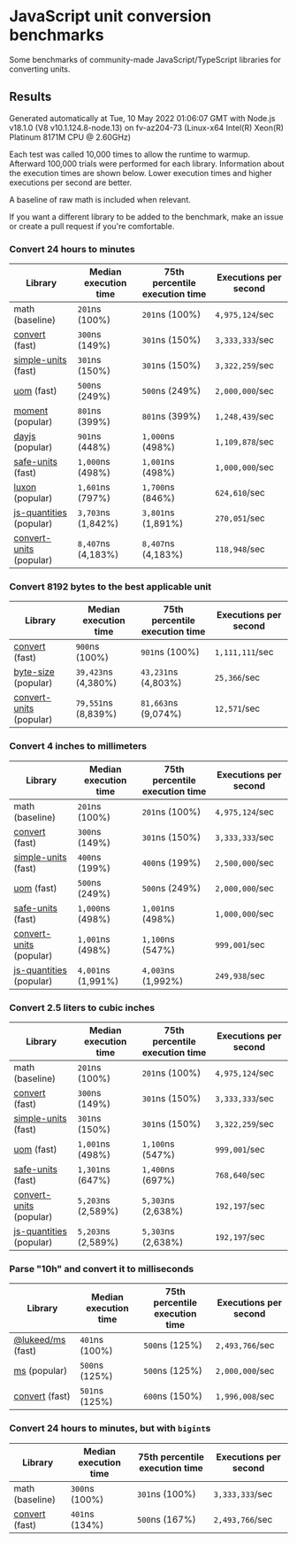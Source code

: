 # JavaScript unit conversion benchmarks

Some benchmarks of community-made JavaScript/TypeScript libraries for converting units.

## Results

<!-- beginblock(results) -->

Generated automatically at Tue, 10 May 2022 01:06:07 GMT with Node.js v18.1.0 (V8 v10.1.124.8-node.13) on fv-az204-73 (Linux-x64 Intel(R) Xeon(R) Platinum 8171M CPU @ 2.60GHz)

Each test was called 10,000 times to allow the runtime to warmup.
Afterward 100,000 trials were performed for each library.
Information about the execution times are shown below.
Lower execution times and higher executions per second are better.

A baseline of raw math is included when relevant.

If you want a different library to be added to the benchmark, make an issue or create a pull request if you're comfortable.

### Convert 24 hours to minutes

| Library                                                            | Median execution time | 75th percentile execution time | Executions per second |
| ------------------------------------------------------------------ | --------------------- | ------------------------------ | --------------------- |
| math (baseline)                                                    | `201`ns (100%)        | `201`ns (100%)                 | `4,975,124`/sec       |
| [convert](https://npmjs.com/package/convert) (fast)                | `300`ns (149%)        | `301`ns (150%)                 | `3,333,333`/sec       |
| [simple-units](https://npmjs.com/package/simple-units) (fast)      | `301`ns (150%)        | `301`ns (150%)                 | `3,322,259`/sec       |
| [uom](https://npmjs.com/package/uom) (fast)                        | `500`ns (249%)        | `500`ns (249%)                 | `2,000,000`/sec       |
| [moment](https://npmjs.com/package/moment) (popular)               | `801`ns (399%)        | `801`ns (399%)                 | `1,248,439`/sec       |
| [dayjs](https://npmjs.com/package/dayjs) (popular)                 | `901`ns (448%)        | `1,000`ns (498%)               | `1,109,878`/sec       |
| [safe-units](https://npmjs.com/package/safe-units) (fast)          | `1,000`ns (498%)      | `1,001`ns (498%)               | `1,000,000`/sec       |
| [luxon](https://npmjs.com/package/luxon) (popular)                 | `1,601`ns (797%)      | `1,700`ns (846%)               | `624,610`/sec         |
| [js-quantities](https://npmjs.com/package/js-quantities) (popular) | `3,703`ns (1,842%)    | `3,801`ns (1,891%)             | `270,051`/sec         |
| [convert-units](https://npmjs.com/package/convert-units) (popular) | `8,407`ns (4,183%)    | `8,407`ns (4,183%)             | `118,948`/sec         |

### Convert 8192 bytes to the best applicable unit

| Library                                                            | Median execution time | 75th percentile execution time | Executions per second |
| ------------------------------------------------------------------ | --------------------- | ------------------------------ | --------------------- |
| [convert](https://npmjs.com/package/convert) (fast)                | `900`ns (100%)        | `901`ns (100%)                 | `1,111,111`/sec       |
| [byte-size](https://npmjs.com/package/byte-size) (popular)         | `39,423`ns (4,380%)   | `43,231`ns (4,803%)            | `25,366`/sec          |
| [convert-units](https://npmjs.com/package/convert-units) (popular) | `79,551`ns (8,839%)   | `81,663`ns (9,074%)            | `12,571`/sec          |

### Convert 4 inches to millimeters

| Library                                                            | Median execution time | 75th percentile execution time | Executions per second |
| ------------------------------------------------------------------ | --------------------- | ------------------------------ | --------------------- |
| math (baseline)                                                    | `201`ns (100%)        | `201`ns (100%)                 | `4,975,124`/sec       |
| [convert](https://npmjs.com/package/convert) (fast)                | `300`ns (149%)        | `301`ns (150%)                 | `3,333,333`/sec       |
| [simple-units](https://npmjs.com/package/simple-units) (fast)      | `400`ns (199%)        | `400`ns (199%)                 | `2,500,000`/sec       |
| [uom](https://npmjs.com/package/uom) (fast)                        | `500`ns (249%)        | `500`ns (249%)                 | `2,000,000`/sec       |
| [safe-units](https://npmjs.com/package/safe-units) (fast)          | `1,000`ns (498%)      | `1,001`ns (498%)               | `1,000,000`/sec       |
| [convert-units](https://npmjs.com/package/convert-units) (popular) | `1,001`ns (498%)      | `1,100`ns (547%)               | `999,001`/sec         |
| [js-quantities](https://npmjs.com/package/js-quantities) (popular) | `4,001`ns (1,991%)    | `4,003`ns (1,992%)             | `249,938`/sec         |

### Convert 2.5 liters to cubic inches

| Library                                                            | Median execution time | 75th percentile execution time | Executions per second |
| ------------------------------------------------------------------ | --------------------- | ------------------------------ | --------------------- |
| math (baseline)                                                    | `201`ns (100%)        | `201`ns (100%)                 | `4,975,124`/sec       |
| [convert](https://npmjs.com/package/convert) (fast)                | `300`ns (149%)        | `301`ns (150%)                 | `3,333,333`/sec       |
| [simple-units](https://npmjs.com/package/simple-units) (fast)      | `301`ns (150%)        | `301`ns (150%)                 | `3,322,259`/sec       |
| [uom](https://npmjs.com/package/uom) (fast)                        | `1,001`ns (498%)      | `1,100`ns (547%)               | `999,001`/sec         |
| [safe-units](https://npmjs.com/package/safe-units) (fast)          | `1,301`ns (647%)      | `1,400`ns (697%)               | `768,640`/sec         |
| [convert-units](https://npmjs.com/package/convert-units) (popular) | `5,203`ns (2,589%)    | `5,303`ns (2,638%)             | `192,197`/sec         |
| [js-quantities](https://npmjs.com/package/js-quantities) (popular) | `5,203`ns (2,589%)    | `5,303`ns (2,638%)             | `192,197`/sec         |

### Parse "10h" and convert it to milliseconds

| Library                                                   | Median execution time | 75th percentile execution time | Executions per second |
| --------------------------------------------------------- | --------------------- | ------------------------------ | --------------------- |
| [@lukeed/ms](https://npmjs.com/package/@lukeed/ms) (fast) | `401`ns (100%)        | `500`ns (125%)                 | `2,493,766`/sec       |
| [ms](https://npmjs.com/package/ms) (popular)              | `500`ns (125%)        | `500`ns (125%)                 | `2,000,000`/sec       |
| [convert](https://npmjs.com/package/convert) (fast)       | `501`ns (125%)        | `600`ns (150%)                 | `1,996,008`/sec       |

### Convert 24 hours to minutes, but with `bigint`s

| Library                                             | Median execution time | 75th percentile execution time | Executions per second |
| --------------------------------------------------- | --------------------- | ------------------------------ | --------------------- |
| math (baseline)                                     | `300`ns (100%)        | `301`ns (100%)                 | `3,333,333`/sec       |
| [convert](https://npmjs.com/package/convert) (fast) | `401`ns (134%)        | `500`ns (167%)                 | `2,493,766`/sec       |

<!-- endblock(results) -->

